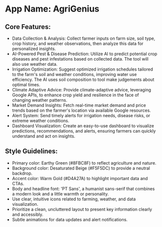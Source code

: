 # **App Name**: AgriGenius

## Core Features:

- Data Collection & Analysis: Collect farmer inputs on farm size, soil type, crop history, and weather observations, then analyze this data for personalized insights.
- AI-Powered Pest & Disease Prediction: Utilize AI to predict potential crop diseases and pest infestations based on collected data. The tool will also use weather data.
- Irrigation Optimization: Suggest optimized irrigation schedules tailored to the farm's soil and weather conditions, improving water use efficiency. The AI uses soil composition to tool make judgements about optimal times.
- Climate Adaptive Advice: Provide climate-adaptive advice, leveraging Google APIs, to enhance crop yield and resilience in the face of changing weather patterns.
- Market Demand Insights: Fetch real-time market demand and price trends based on the farmer's location via available Google resources.
- Alert System: Send timely alerts for irrigation needs, disease risks, or extreme weather conditions.
- Dashboard Visualization: Create an easy-to-use dashboard to visualize predictions, recommendations, and alerts, ensuring farmers can quickly understand and act on insights.

## Style Guidelines:

- Primary color: Earthy Green (#8FBC8F) to reflect agriculture and nature.
- Background color: Desaturated Beige (#F5F5DC) to provide a neutral backdrop.
- Accent color: Warm Gold (#D4A27A) to highlight important data and CTAs.
- Body and headline font: 'PT Sans', a humanist sans-serif that combines a modern look and a little warmth or personality.
- Use clear, intuitive icons related to farming, weather, and data visualization.
- Prioritize a clean, uncluttered layout to present key information clearly and accessibly.
- Subtle animations for data updates and alert notifications.